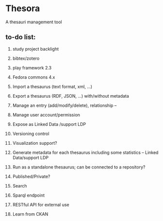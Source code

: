 # Thesora
A thesauri management tool 

to-do list:
-----------
1. study project backlight

2. bibtex/zotero 

3. play framework 2.3

4. Fedora commons 4.x
5. Import a thesaurus (text format, xml, …)
6. Export a thesaurus (RDF, JSON, …) with/without metadata
7. Manage an entry (add/modify/delete), relationship –
8. Manage user account/permission
9. Expose as Linked Data /support LDP
10. Versioning control 
11. Visualization support?
12. Generate metadata for each thesaurus including some statistics – Linked Data/support LDP
13. Run as a standalone thesaurus; can be connected to a repository?
14. Published/Private?
15. Search
16. Sparql endpoint
17. RESTful API for external use
18. Learn from CKAN

